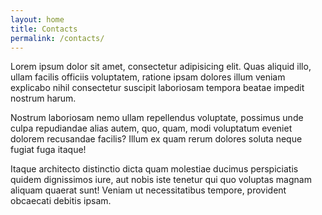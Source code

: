 ```yaml
---
layout: home
title: Contacts
permalink: /contacts/
---
```


<main class="main">
	<p>Lorem ipsum dolor sit amet, consectetur adipisicing elit. Quas aliquid illo, ullam facilis officiis voluptatem, ratione ipsam dolores illum veniam explicabo nihil consectetur suscipit laboriosam tempora beatae impedit nostrum harum.</p>
	<p>Nostrum laboriosam nemo ullam repellendus voluptate, possimus unde culpa repudiandae alias autem, quo, quam, modi voluptatum eveniet dolorem recusandae facilis? Illum ex quam rerum dolores soluta neque fugiat fuga itaque!</p>
	<p>Itaque architecto distinctio dicta quam molestiae ducimus perspiciatis quidem dignissimos iure, aut nobis iste tenetur qui quo voluptas magnam aliquam quaerat sunt! Veniam ut necessitatibus tempore, provident obcaecati debitis ipsam.</p>
</main><!-- /.main -->